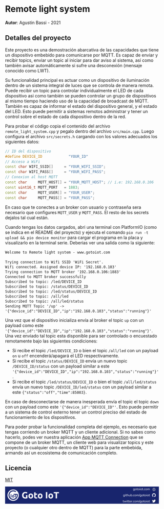 # Remote light system

**Autor**: Agustin Bassi - 2021

## Detalles del proyecto

Este proyecto es una demostración abarcativa de las capacidades que tiene un dispositivo embebido para comunicarse por MQTT. Es capaz de enviar y recibir topics, enviar un topic al iniciar para dar aviso al sistema, así como también avisar automáticamente si sufre una desconexión (mensaje conocido como LWT). 

Su funcionalidad principal es actuar como un dispositivo de iluminación dentro de un sistema integral de luces que se controla de manera remota. Puede recibir un topic para controlar individualmente el LED de cada dispositivo asi como también se pueden controlar un grupo de dispositivos al mismo tiempo haciendo uso de la capacidad de broadcast de MQTT. También es capaz de informar el estado del dispositivo general, y el estado del LED. Esto puede permitir a sistemas remotos administrar y tener un control sobre el estado de cada dispositivo dentro de la red.

Para probar el código copia el contenido del archivo `remote_light_system.cpp` y pegalo dentro del archivo `src/main.cpp`. Luego configura el archivo `src/secrets.h` cargando con los valores adecuados los siguientes datos:

```cpp
// ID del dispositivo
#define DEVICE_ID            "YOUR_ID"
// Acceso a WiFi
const char WIFI_SSID[]     = "YOUR_WIFI_SSID";
const char WIFI_PASS[]     = "YOUR_WIFI_PASS";
// Conexion al host MQTT
const char     MQTT_HOST[] = "YOUR_MQTT_HOST"; // i.e: 192.168.0.106
const uint16_t MQTT_PORT   = 1883;
const char     MQTT_USER[] = "YOUR_USER";
const char     MQTT_PASS[] = "YOUR_PASS";
```

En caso que te conectes a un broker con usuario y contraseña sera necesario que configures `MQTT_USER` y `MQTT_PASS`. El resto de los secrets dejalos tal cual están.

Cuando tengas los datos cargados, abri una terminal con PlatformIO (como se indica en el README del proyecto) y ejecuta el comando `pio run -t upload && pio device monitor` para cargar el programa en la placa y visualizarlo en la terminal serie. Deberias ver una salida como la siguiente:

```
Welcome to Remote light system - www.gotoiot.com

Trying connection to Wifi SSID 'WiFi Secret'.
Wifi connected. Assigned device IP: '192.168.0.103'
Trying connection to MQTT broker '192.168.0.106:1883'
Connected to MQTT broker successfully
Subscribed to topic: /led/DEVICE_ID
Subscribed to topic: /status/DEVICE_ID
Subscribed to topic: /led/status/DEVICE_ID
Subscribed to topic: /all/led
Subscribed to topic: /all/led/status
Sending MQTT Topic '/up' -> '{"device_id":"DEVICE_ID","ip":"192.168.0.103","status":"running"}'
```

Una vez que el dispositivo inicializa envía al broker el topic `up` con un payload como este `'{"device_id":"DEVICE_ID","ip":"192.168.0.103","status":"running"}'`. Una vez enviado tal topic esta disponible para ser controlado o encuestado remotamente bajo las siguientes condiciones:

* Si recibe el topic `/led/DEVICE_ID` o bien el topic `/all/led` con un payload `on` u `off` encenderá/apagará el LED respectivamente.
* Si recibe el topic `/status/DEVICE_ID` envía un nuevo topic `/DEVICE_ID/status` con un payload similar a este `'{"device_id":"DEVICE_ID","ip":"192.168.0.103","status":"running"}'`.
* Si recibe el topic `/led/status/DEVICE_ID` o bien el topic `/all/led/status` envía un nuevo topic `/DEVICE_ID/led/status` con un payload similar a este `{"status":"off","time":85003}`.

En caso de desconectarse de manera inesperada envía el topic el topic `down` con un payload como este `'{"device_id":"DEVICE_ID"'`. Esto puede permitir a un sistema de control externo tener un control preciso del estado de funcionamiento de los dispositivos.

Para poder probar la funcionalidad completa del ejemplo, es necesario que tengas corriendo un broker MQTT y un cliente adicional. Si no sabes como hacerlo, podes ver nuestra aplicación [App MQTT Connection](https://github.com/gotoiot/app-mqtt-connection) que se compone de un broker MQTT, un cliente web para visualizar topics y este proyecto (o cualquier otro dentro de MQTT) para la parte embebida, armando así un ecosistema de comunicación completo.

## Licencia

[MIT](https://choosealicense.com/licenses/mit/)

![footer](../../../doc/gotoiot-footer.png)